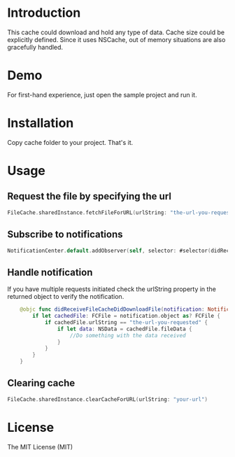# Introduction
This cache could download and hold any type of data. Cache size could be explicitly defined. Since it uses NSCache, out of memory situations are also gracefully handled.

# Demo
For first-hand experience, just open the sample project and run it.

# Installation
Copy cache folder to your project. That's it.

# Usage

## Request the file by specifying the url
```swift
FileCache.sharedInstance.fetchFileForURL(urlString: "the-url-you-request")
```

## Subscribe to notifications
```swift
NotificationCenter.default.addObserver(self, selector: #selector(didReceiveFileCacheDidDownloadFile(notification:)), name: Notification.Name.init(rawValue: notificationFileCacheDidDownloadFile), object: nil)
```

## Handle notification
If you have multiple requests initiated check the urlString property in the returned object to verify the notification.
```swift
    @objc func didReceiveFileCacheDidDownloadFile(notification: Notification) {
        if let cachedFile: FCFile = notification.object as? FCFile {
            if cachedFile.urlString == "the-url-you-requested" {
                if let data: NSData = cachedFile.fileData {
                    //Do something with the data received
                }
            }
        }
    }
```

## Clearing cache
```swift
FileCache.sharedInstance.clearCacheForURL(urlString: "your-url")
```

# License
The MIT License (MIT)




